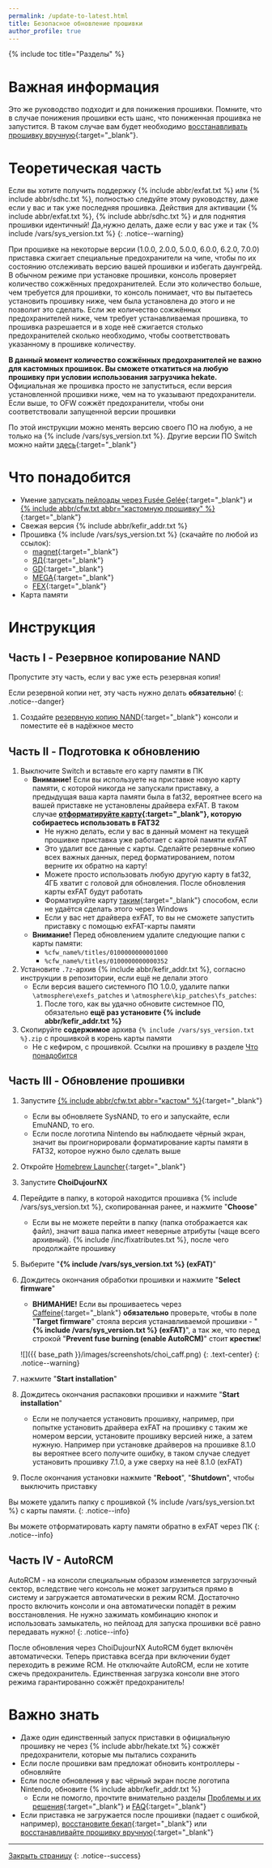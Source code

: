 ```yaml
---
permalink: /update-to-latest.html
title: Безопасное обновление прошивки 
author_profile: true
---
```

{% include toc title="Разделы" %}

# Важная информация

Это же руководство подходит и для понижения прошивки. Помните, что в случае понижения прошивки есть шанс, что пониженная прошивка не запустится. В таком случае вам будет необходимо [восстанавливать прошивку вручную](downgrade_fw){:target="_blank"}. 

# Теоретическая часть

Если вы хотите получить поддержку {% include abbr/exfat.txt %} или {% include abbr/sdhc.txt %}, полностью следуйте этому руководству, даже если у вас и так уже последняя прошивка. Действия для активации {% include abbr/exfat.txt %}, {% include abbr/sdhc.txt %} и для поднятия прошивки идентичный! Да,нужно делать, даже если у вас уже и так {% include /vars/sys_version.txt %}
{: .notice--warning}

При прошивке на некоторые версии (1.0.0, 2.0.0, 5.0.0, 6.0.0, 6.2.0, 7.0.0) приставка сжигает специальные предохранители на чипе, чтобы по их состоянию отслеживать версию вашей прошивки и избегать даунгрейд. В обычном режиме при установке прошивки, консоль проверяет количество сожжённых предохранителей. Если это количество больше, чем требуется для прошивки, то консоль понимает, что вы пытаетесь установить прошивку ниже, чем была установлена до этого и не позволит это сделать. Если же количество сожжённых предохранителей ниже, чем требует устанавливаемая прошивка, то прошивка разрешается и в ходе неё сжигается столько предохранителей сколько необходимо, чтобы соответствовать указанному в прошивке количеству. 

**В данный момент количество сожжённых предохранителей не важно для кастомных прошивок. Вы сможете откатиться на любую прошивку при условии использования загрузчика hekate.** Официальная же прошивка просто не запуститься, если версия установленной прошивки ниже, чем на то указывают предохранители. Если выше, то OFW сожжёт предохранители, чтобы они соответствовали запущенной версии прошивки 

По этой инструкции можно менять версию своего ПО на любую, а не только на {% include /vars/sys_version.txt %}. Другие версии ПО Switch можно найти [здесь](https://darthsternie.net/index.php/switch-firmwares/){:target="_blank"} 

# Что понадобится

* Умение [запускать пейлоады через Fusée Gelée](fusee-gelee){:target="_blank"} и [{% include abbr/cfw.txt abbr="кастомную прошивку" %}](cfw){:target="_blank"}
* Свежая версия {% include abbr/kefir_addr.txt %}
* Прошивка {% include /vars/sys_version.txt %} (скачайте по любой из ссылок):
	* [magnet](magnet:?xt=urn:btih:C9A180DC1BAC1093BE3B2EC4DDDC599E8F7AD98D){:target="_blank"}
	* [ЯД](https://yadi.sk/d/iKnZNBr1WgOZBw){:target="_blank"}
	* [GD](https://drive.google.com/file/d/1xoB896cBnBECd9Th0AXlgh8Anlq2V0Xy/view?usp=sharing){:target="_blank"}
	* [MEGA](https://mega.nz/#!glFyCCYR!uVSsoGMLBXfShJ8onvQbxSb5g6j9vKeZf2Umg3qO8gw){:target="_blank"}
	* [FEX](https://fex.net/s/n71n3ka){:target="_blank"}
* Карта памяти 

# Инструкция

## Часть I - Резервное копирование NAND

Пропустите эту часть, если у вас уже есть резервная копия!

Если резервной копии нет, эту часть нужно делать **обязательно**!
{: .notice--danger}

1. Создайте [резервную копию NAND](backup-nand){:target="_blank"} консоли и поместите её в надёжное место 

## Часть II - Подготовка к обновлению

1. Выключите Switch и вставьте его карту памяти в ПК 
	* **Внимание!** Если вы используете на приставке новую карту памяти, с которой никогда не запускали приставку, а предыдущая ваша карта памяти была в fat32, вероятнее всего на вашей приставке не установлены драйвера exFAT. В таком случае **[отформатируйте карту](http://customfw.xyz/format_sd){:target="_blank"}, которую собираетесь использовать в FAT32**
		* Не нужно делать, если у вас в данный момент на текущей прошивке приставка уже работает с картой памяти exFAT 
		* Это удалит все данные с карты. Сделайте резервные копию всех важных данных, перед форматированием, потом верните их обратно на карту!
		* Можете просто использовать любую другую карту в fat32, 4ГБ хватит с головой для обновления. После обновления карты exFAT будут работать
		* Форматируйте карту [таким](http://customfw.xyz/format_sd){:target="_blank"} способом, если не удаётся сделать этого через Windows
		* Если у вас нет драйвера exFAT, то вы не сможете запустить приставку с помощью exFAT-карты памяти 
	* **Внимание!** Перед обновлением удалите следующие папки с карты памяти:
		*  `%cfw_name%/titles/0100000000001000`
		*  `%cfw_name%/titles/0100000000000352`
1. Установите `.7z`-архив {% include abbr/kefir_addr.txt %}, согласно инструкции в репозитории, если ещё не делали этого
	* Если версия вашего системного ПО 1.0.0, удалите папки `\atmosphere\exefs_patches` и `\atmosphere\kip_patches\fs_patches`:
		1. После того, как вы удачно обновите системное ПО, обязательно **ещё раз установите {% include abbr/kefir_addr.txt %}**
1. Скопируйте **содержимое** архива `{% include /vars/sys_version.txt %}.zip` с прошивкой в корень карты памяти
	* Не с кефиром, с прошивкой. Ссылки на прошивку в разделе [Что понадобится](#что-понадобится)

## Часть III - Обновление прошивки

1. Запустите [{% include abbr/cfw.txt abbr="кастом" %}](cfw){:target="_blank"}
	* Если вы обновляете SysNAND, то его и запускайте, если EmuNAND, то его. 
	* Если после логотипа Nintendo вы наблюдаете чёрный экран, значит вы проигнорировали форматирование карты памяти в FAT32, которое нужно было сделать выше
1. Откройте [Homebrew Launcher](hbl){:target="_blank"}
1. Запустите **ChoiDujourNX**
1. Перейдите в папку, в которой находится прошивка {% include /vars/sys_version.txt %}, скопированная ранее, и нажмите "**Choose**"
	* Если вы не можете перейти в папку (папка отображается как файл), значит ваша папка имеет неверные атрибуты (чаще всего архивный). {% include /inc/fixatributes.txt %}, после чего продолжайте прошивку
1. Выберите "**{% include /vars/sys_version.txt %} (exFAT)**"
1. Дождитесь окончания обработки прошивки и нажмите "**Select firmware**"
	* **ВНИМАНИЕ!** Если вы прошиваетесь через [Caffeine](caffeine){:target="_blank"} **обязательно** проверьте, чтобы в поле "**Target firmware**" стояла версия устанавливаемой прошивки - "**{% include /vars/sys_version.txt %} (exFAT)**", а так же, что перед строкой "**Prevent fuse burning (enable AutoRCM)**" стоит **крестик**! 

	![]({{ base_path }}/images/screenshots/choi_caff.png) 
	{: .text-center}
	{: .notice--warning}
1. нажмите "**Start installation**"

1. Дождитесь окончания распаковки прошивки и нажмите "**Start installation**"
	* Если не получается установить прошивку, например, при попытке установить драйвера exFAT на прошивку с таким же номером версии, установите прошивку версией ниже, а затем нужную. Например при установке драйверов на прошивке 8.1.0 вы вероятнее всего получите ошибку, в таком случае следует установить прошивку 7.1.0, а уже сверху на неё 8.1.0 (exFAT)
1. После окончания установки нажмите "**Reboot**", "**Shutdown**", чтобы выключить приставку 

Вы можете удалить папку с прошивкой {% include /vars/sys_version.txt %} с карты памяти. 
{: .notice--info}

Вы можете отформатировать карту памяти обратно в exFAT через ПК
{: .notice--info}

## Часть IV - AutoRCM

AutoRCM - на консоли специальным образом изменяется загрузочный сектор, вследствие чего консоль не может загрузиться прямо в систему и загружается автоматически в режим RCM. Достаточно просто включить консоли и она автоматически попадёт в режим восстановления. Не нужно зажимать комбинацию кнопок и использовать замыкатель, но пейлоад для запуска прошивки всё равно передавать нужно!
{: .notice--info}

После обновления через ChoiDujourNX AutoRCM будет включён автоматически. Теперь приставка всегда при включении будет переходить в режиме RCM. Не отключайте AutoRCM, если не хотите сжечь предохранитель. Единственная загрузка консоли вне этого режима гарантированно сожжёт предохранитель!


# Важно знать

* Даже один единственный запуск приставки в официальную прошивку не через {% include abbr/hekate.txt %} сожжёт предохранители, которые мы пытались сохранить 
* Если после прошивки вам предложат обновить контроллеры - обновляйте
* Если после обновления у вас чёрный экран после логотипа Nintendo, обновите {% include abbr/kefir_addr.txt %}
	* Если не помогло, прочтите внимательно разделы [Проблемы и их решения](troubleshooting){:target="_blank"} и [FAQ](faq){:target="_blank"}
* Если приставка не загружается после прошивки (падает с ошибкой, например), [восстановите бекап](backup-nand#%D0%B2%D0%BE%D1%81%D1%81%D1%82%D0%B0%D0%BD%D0%BE%D0%B2%D0%BB%D0%B5%D0%BD%D0%B8%D0%B5-%D1%80%D0%B5%D0%B7%D0%B5%D1%80%D0%B2%D0%BD%D0%BE%D0%B9-%D0%BA%D0%BE%D0%BF%D0%B8%D0%B8){:target="_blank"} или [восстанавливайте прошивку вручную](downgrade_fw){:target="_blank"}

___

[Закрыть страницу](javascript:window.close();)
{: .notice--success}